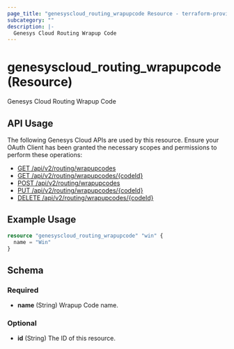 ```yaml
---
page_title: "genesyscloud_routing_wrapupcode Resource - terraform-provider-genesyscloud"
subcategory: ""
description: |-
  Genesys Cloud Routing Wrapup Code
---
```

# genesyscloud_routing_wrapupcode (Resource)

Genesys Cloud Routing Wrapup Code

## API Usage
The following Genesys Cloud APIs are used by this resource. Ensure your OAuth Client has been granted the necessary scopes and permissions to perform these operations:

* [GET /api/v2/routing/wrapupcodes](https://developer.mypurecloud.com/api/rest/v2/routing/#get-api-v2-routing-wrapupcodes)
* [GET /api/v2/routing/wrapupcodes/{codeId}](https://developer.mypurecloud.com/api/rest/v2/routing/#get-api-v2-routing-wrapupcodes--codeId-)
* [POST /api/v2/routing/wrapupcodes](https://developer.mypurecloud.com/api/rest/v2/routing/#post-api-v2-routing-wrapupcodes)
* [PUT /api/v2/routing/wrapupcodes/{codeId}](https://developer.mypurecloud.com/api/rest/v2/routing/#put-api-v2-routing-wrapupcodes--codeId-)
* [DELETE /api/v2/routing/wrapupcodes/{codeId}](https://developer.mypurecloud.com/api/rest/v2/routing/#delete-api-v2-routing-wrapupcodes--codeId-)

## Example Usage

```terraform
resource "genesyscloud_routing_wrapupcode" "win" {
  name = "Win"
}
```

<!-- schema generated by tfplugindocs -->
## Schema

### Required

- **name** (String) Wrapup Code name.

### Optional

- **id** (String) The ID of this resource.

